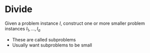 
# Divide

Given a problem instance $I$, construct one or more smaller problem instances $I_1,...,I_a$
- These are called subproblems
- Usually want subproblems to be small


